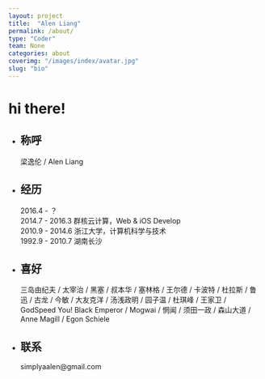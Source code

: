 ```yaml
---
layout: project
title:  "Alen Liang"
permalink: /about/
type: "Coder"
team: None
categories: about
coverimg: "/images/index/avatar.jpg"
slug: "bio"
---
```


<h1>hi there!</h1>
<ul>
	<li>
		<h2>称呼</h2>
		<p>梁逸伦 / Alen Liang</p>
	</li>
	<li>
		<h2>经历</h2>
		<p>
			2016.4 - ？<br>
			2014.7 - 2016.3 群核云计算，Web & iOS Develop <br>
			2010.9 - 2014.6 浙江大学，计算机科学与技术 <br>
			1992.9 - 2010.7 湖南长沙 <br>
		</p>
	</li>
	<li>
		<h2>喜好</h2>
		<p>
			三岛由纪夫 / 太宰治 / 黑塞 / 叔本华 / 塞林格 / 王尔德 / 卡波特 / 杜拉斯 / 鲁迅 / 古龙 / 今敏 / 大友克洋 / 汤浅政明 / 园子温 / 杜琪峰 / 王家卫 / GodSpeed You! Black Emperor / Mogwai / 惘闻 / 须田一政 / 森山大道 / Anne Magill / Egon Schiele
		</p>
	</li>
	<li>
		<h2>联系</h2>
		<p>
			simplyaalen@gmail.com
		</p>
	</li>
</ul>

